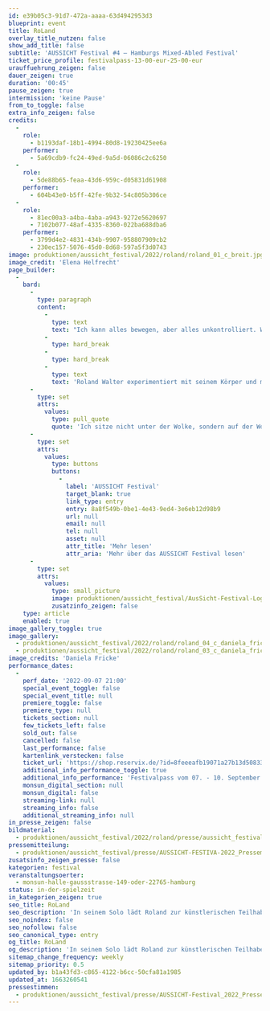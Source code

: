 ```yaml
---
id: e39b05c3-91d7-472a-aaaa-63d4942953d3
blueprint: event
title: RoLand
overlay_title_nutzen: false
show_add_title: false
subtitle: 'AUSSICHT Festival #4 – Hamburgs Mixed-Abled Festival'
ticket_price_profile: festivalpass-13-00-eur-25-00-eur
urauffuehrung_zeigen: false
dauer_zeigen: true
duration: '00:45'
pause_zeigen: true
intermission: 'keine Pause'
from_to_toggle: false
extra_info_zeigen: false
credits:
  -
    role:
      - b1193daf-18b1-4994-80d8-19230425ee6a
    performer:
      - 5a69cdb9-fc24-49ed-9a5d-06086c2c6250
  -
    role:
      - 5de88b65-feaa-43d6-959c-d05831d61908
    performer:
      - 604b43e0-b5ff-42fe-9b32-54c805b306ce
  -
    role:
      - 81ec00a3-a4ba-4aba-a943-9272e5620697
      - 7102b077-48af-4335-8360-022ba688dba6
    performer:
      - 3799d4e2-4831-434b-9907-958807909cb2
      - 230ec157-5076-45d0-8d68-597a5f3d0743
image: produktionen/aussicht_festival/2022/roland/roland_01_c_breit.jpg
image_credit: 'Elena Helfrecht'
page_builder:
  -
    bard:
      -
        type: paragraph
        content:
          -
            type: text
            text: "Ich kann alles bewegen, aber alles unkontrolliert. Will ich meine Hand zum Mund führen, gelingt das mir mit großer Konzentration. Habe ich in der Hand einen Löffel, kommt meine Hand nicht zum Mund. Ich kann mich nur auf eine Sache konzentrieren. Hebe ich die Hand mit dem Löffel hoch, achte ich darauf, dass mir der Löffel nicht aus der Hand fällt. Die zweite Bewegung, die Hand zum Mund zu führen, habe ich nicht unter Kontrolle. Die Hand flattert durch die Gegend.\_"
          -
            type: hard_break
          -
            type: hard_break
          -
            type: text
            text: 'Roland Walter experimentiert mit seinem Körper und mit seiner Behinderung. In seinem Solo lädt Roland zur künstlerischen Teilhabe an seiner Perspektive auf die Welt ein. Mit eigener Musik, Tanz und Performance erzählt er von sich und seinem Leben und gestaltet die eigenen Grenzen zu einem Stück grenzenloser Freiheit.'
      -
        type: set
        attrs:
          values:
            type: pull_quote
            quote: 'Ich sitze nicht unter der Wolke, sondern auf der Wolke und alles wird gut.'
      -
        type: set
        attrs:
          values:
            type: buttons
            buttons:
              -
                label: 'AUSSICHT Festival'
                target_blank: true
                link_type: entry
                entry: 8a8f549b-0be1-4e43-9ed4-3e6eb12d98b9
                url: null
                email: null
                tel: null
                asset: null
                attr_title: 'Mehr lesen'
                attr_aria: 'Mehr über das AUSSICHT Festival lesen'
      -
        type: set
        attrs:
          values:
            type: small_picture
            image: produktionen/aussicht_festival/AusSicht-Festival-Logo-Rechteck.jpg
            zusatzinfo_zeigen: false
    type: article
    enabled: true
image_gallery_toggle: true
image_gallery:
  - produktionen/aussicht_festival/2022/roland/roland_04_c_daniela_fricke.jpg
  - produktionen/aussicht_festival/2022/roland/roland_03_c_daniela_fricke.jpg
image_credits: 'Daniela Fricke'
performance_dates:
  -
    perf_date: '2022-09-07 21:00'
    special_event_toggle: false
    special_event_title: null
    premiere_toggle: false
    premiere_type: null
    tickets_section: null
    few_tickets_left: false
    sold_out: false
    cancelled: false
    last_performance: false
    kartenlink_verstecken: false
    ticket_url: 'https://shop.reservix.de/?id=8feeeafb19071a27b13d5083379d95183e9ab490f2f135faf80b2fecfc1ba00f2aba7ad8945f4a4292549eb86feddc1b&vID=7337&eventGrpID=413348&eventID=1986596'
    additional_info_performance_toggle: true
    additional_info_performance: 'Festivalpass vom 07. - 10. September 2022'
    monsun_digital_section: null
    monsun_digital: false
    streaming-link: null
    streaming_info: false
    additional_streaming_info: null
in_presse_zeigen: false
bildmaterial:
  - produktionen/aussicht_festival/2022/roland/presse/aussicht_festival_roland_01_c_elena-helfrecht_monsun.zip
pressemitteilung:
  - produktionen/aussicht_festival/presse/AUSSICHT-FESTIVA-2022_Pressemitteilung_monsun.theater.pdf
zusatsinfo_zeigen_presse: false
kategorien: festival
veranstaltungsoerter:
  - monsun-halle-gaussstrasse-149-oder-22765-hamburg
status: in-der-spielzeit
in_kategorien_zeigen: true
seo_title: RoLand
seo_description: 'In seinem Solo lädt Roland zur künstlerischen Teilhabe an seiner Perspektive auf die Welt ein. Mit eigener Musik und Tanz erzählt er von sich und seinem Leben.'
seo_noindex: false
seo_nofollow: false
seo_canonical_type: entry
og_title: RoLand
og_description: 'In seinem Solo lädt Roland zur künstlerischen Teilhabe an seiner Perspektive auf die Welt ein. Mit eigener Musik und Tanz erzählt er von sich und seinem Leben.'
sitemap_change_frequency: weekly
sitemap_priority: 0.5
updated_by: b1a43fd3-c865-4122-b6cc-50cfa81a1985
updated_at: 1663260541
pressestimmen:
  - produktionen/aussicht_festival/presse/AUSSICHT-Festival_2022_Pressestimmen.zip
---
```


